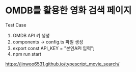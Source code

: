 <h1>OMDB를 활용한 영화 검색 페이지</h1>

Test Case

1. OMDB API 키 생성
2. components -> config.ts 파일 생성
3. export const API_KEY = "본인API 입력";
4. npm run start

https://jinwoo6531.github.io/typescript_movie_search/
